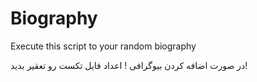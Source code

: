 # Biography
Execute this script to your random biography

در صورت اضافه کردن بیوگرافی ! اعداد فایل تکست رو تعقیر بدید!
